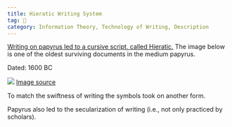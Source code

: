 ```yaml
---
title: Hieratic Writing System
tag: 🌱 
category: Information Theory, Technology of Writing, Description
---
```


[Writing on papyrus led to a cursive script, called Hieratic.](https://www.khanacademy.org/computing/computer-science/informationtheory/info-theory/v/history-of-the-alphabet-language-of-coins-3-9) The image below is one of the oldest surviving documents in the medium papyrus.

Dated: 1600 BC

![](https://upload.wikimedia.org/wikipedia/commons/b/b4/Edwin_Smith_Papyrus_v2.jpg)
[Image source](https://en.wikipedia.org/wiki/File:Edwin_Smith_Papyrus_v2.jpg)

To match the swiftness of writing the symbols took on another form.

Papyrus also led to the secularization of writing (i.e., not only practiced by scholars).